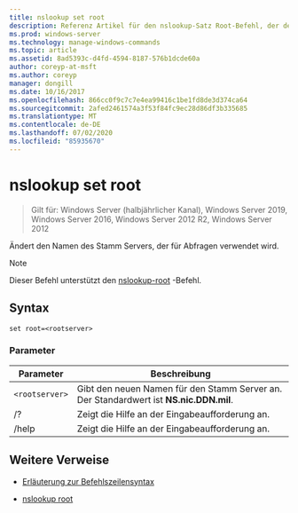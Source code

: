 ```yaml
---
title: nslookup set root
description: Referenz Artikel für den nslookup-Satz Root-Befehl, der den Namen des Stamm Servers ändert, der für Abfragen verwendet wird.
ms.prod: windows-server
ms.technology: manage-windows-commands
ms.topic: article
ms.assetid: 8ad5393c-d4fd-4594-8187-576b1dcde60a
author: coreyp-at-msft
ms.author: coreyp
manager: dongill
ms.date: 10/16/2017
ms.openlocfilehash: 866cc0f9c7c7e4ea99416c1be1fd8de3d374ca64
ms.sourcegitcommit: 2afed2461574a3f53f84fc9ec28d86df3b335685
ms.translationtype: MT
ms.contentlocale: de-DE
ms.lasthandoff: 07/02/2020
ms.locfileid: "85935670"
---
```

# <a name="nslookup-set-root"></a>nslookup set root

> Gilt für: Windows Server (halbjährlicher Kanal), Windows Server 2019, Windows Server 2016, Windows Server 2012 R2, Windows Server 2012

Ändert den Namen des Stamm Servers, der für Abfragen verwendet wird.

> [!NOTE]
> Dieser Befehl unterstützt den [nslookup-root](nslookup-root.md) -Befehl.

## <a name="syntax"></a>Syntax

```
set root=<rootserver>
```

### <a name="parameters"></a>Parameter

| Parameter | Beschreibung |
| ---------- | ---------- |
| `<rootserver>` | Gibt den neuen Namen für den Stamm Server an. Der Standardwert ist **NS.nic.DDN.mil**. |
| /? | Zeigt die Hilfe an der Eingabeaufforderung an. |
| /help | Zeigt die Hilfe an der Eingabeaufforderung an. |

## <a name="additional-references"></a>Weitere Verweise

- [Erläuterung zur Befehlszeilensyntax](command-line-syntax-key.md)

- [nslookup root](nslookup-root.md)
